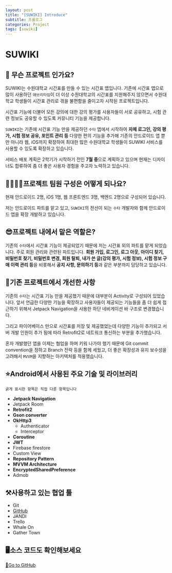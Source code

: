 ```yaml
---
layout: post
title: "[SUWIKI] Introduce"
subtitle: 프롤로그
categories: Project
tags: [suwiki]
---
```


# SUWIKI

## 🐥 무슨 프로젝트 인가요?
SUWIKI는 수원대학교 시간표를 만들 수 있는 시간표 앱입니다. 기존에 시간표 앱으로 많이 사용하던 `애브리타임`이 더 이상 수원대학교의 시간표를 지원해주지 않으면서 수원대학교 학생들이 시간표 관리로 겪을 불편함을 줄이고자 시작된 프로젝트입니다.

시간표 기능에 더불어 모든 강의에 대한 강의 평가를 사용자들이 서로 공유하고, 시험 관련 정보도 공유할 수 있도록 커뮤니티 기능을 제공합니다.

`SUWIKI`는 기존에 시간표 기능 만을 제공하던 `수타` 앱에서 시작하여 **자체 로그인, 강의 평가, 시험 정보 공유, 포인트 관리 등** 다양한 편의 기능을 추가해 기존의 안드로이드 앱 뿐만 아니라 웹, iOS까지 확장하여 최대한 많은 수원대학교 학생들이 SUWIKI 서비스를 사용할 수 있도록 확장하고 있습니다.

서비스 배포 계획은 2학기가 시작하기 전인 **7월 중**으로 계획하고 있으며 현재는 디자이너도 합류하여 좀 더 좋은 사용자 경험을 주고자 노력하고 있습니다.

## 👨‍👩‍👧‍👦프로젝트 팀원 구성은 어떻게 되나요?
현재 안드로이드 2명, iOS 1명, 웹 프론트엔드 3명, 백엔드 2명으로 구성되어 있습니다.

저는 안드로이드 파트를 맡고 있고, `SUWIKI`의 전선이 되는 `수타` 개발자와 함께 안드로이드 앱을 확장 개발하고 있습니다.

## 😎프로젝트 내에서 맡은 역할은?
기존의 `수타`에서 시간표 기능이 제공되었기 때문에 저는 시간표 외의 파트를 맡게 되었습니다. 주로 회원 관리와 관련된 파트입니다. **회원 가입, 로그인, 로그 아웃, 아이디 찾기, 비밀번호 찾기, 비밀번호 변경, 회원 탈퇴, 내가 쓴 글(강의 평가, 시험 정보), 시험 정보 구매 이력 관리 등**을 비롯해서 **공지 사항, 문의하기 등**과 같은 부분까지 담당하고 있습니다.

## 🚀기존 프로젝트에서 개선한 사항
기존의 `수타`는 시간표 기능 만을 제공했기 때문에 대부분이 Activity로 구성되어 있었습니다. 앞서 언급한 다양한 기능을 확장하고 사용자들이 제공되는 기능들을 좀 더 쉽게 접근하기 위해서 Jetpack Navigation을 사용한 하단 네비게이션 바 구조로 변경했습니다.

그리고 파이어베이스 만으로 시간표를 저장 및 제공했었는데 다양한 기능이 추가되고 서버 개발 인원이 추가 됨에 따라 Retrofit2로 네트워크 통신하는 부분을 추가했습니다.

혼자 개발했던 앱을 이제는 협업을 하며 키워 나가야 했기 때문에 Git commit convention을 정하고 Branch 전략 등을 함께 세웠고, 더 좋은 확장성과 유지 보수성을 고려해서 `MVVM`을 지향하는 아키텍처를 적용했습니다.

## ⭐Android에서 사용된 주요 기술 및 라이브러리
    굵게 표시한 항목은 직접 다룬 항목입니다
- **Jetpack Navigation**
- Jetpack Room
- **Retrofit2**
- **Gson converter**
- **OkHttp3**
  - Authenticator
  - Interceptor
- **Coroutine**
- **JWT**
- Firebase firestore
- Custom View
- **Repository Pattern**
- **MVVM Architecture**
- **EncryptedSharedPreference**
- Admob

## ⚒️사용하고 있는 협업 툴
- Git
- [GitHub][GitHub]
- JANDI
- Trello
- Whale On
- Gather Town

## 🖥️소스 코드도 확인해보세요
[🔗Go to GitHub][GitHub]

[GitHub]: https://github.com/uswLectureEvaluation/Android